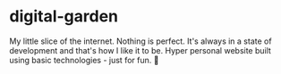 # digital-garden
My little slice of the internet. Nothing is perfect. It's always in a state of development and that's how I like it to be. Hyper personal website built using basic technologies - just for fun. 🌱
